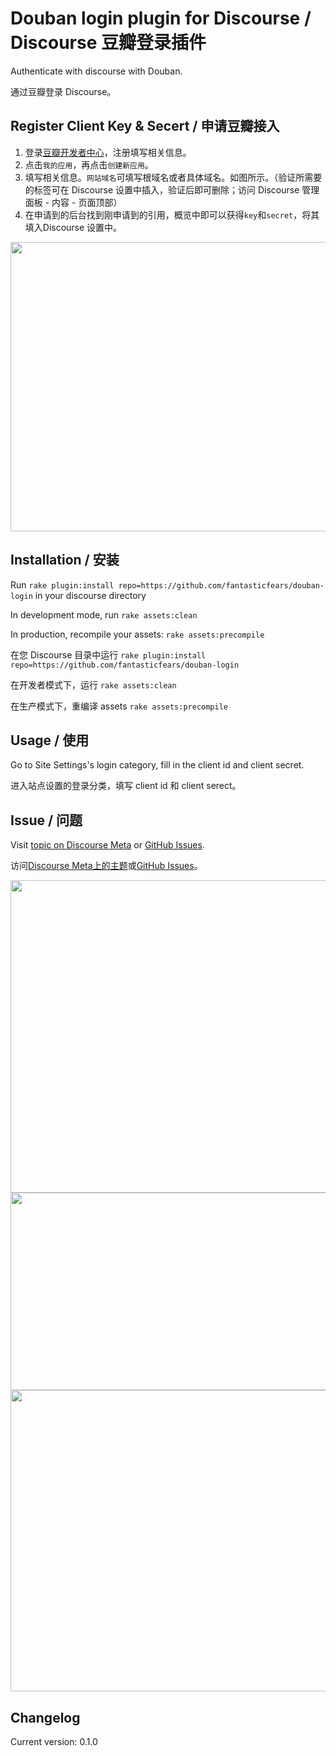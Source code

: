 # Douban login plugin for Discourse / Discourse 豆瓣登录插件

Authenticate with discourse with Douban.

通过豆瓣登录 Discourse。

## Register Client Key & Secert / 申请豆瓣接入

1. 登录[豆瓣开发者中心](http://developers.douban.com/)，注册填写相关信息。
2. 点击`我的应用`，再点击`创建新应用`。
3. 填写相关信息。`网站域名`可填写根域名或者具体域名。如图所示。（验证所需要的标签可在 Discourse 设置中插入，验证后即可删除；访问 Discourse 管理面板 - 内容 - 页面顶部）
4. 在申请到的后台找到刚申请到的引用，概览中即可以获得`key`和`secret`，将其填入Discourse 设置中。

<img src="https://meta.discourse.org/uploads/default/34525/3041f41ffcde20de.png" width="690" height="463">

## Installation / 安装

Run `rake plugin:install repo=https://github.com/fantasticfears/douban-login` in your discourse directory

In development mode, run `rake assets:clean`

In production, recompile your assets: `rake assets:precompile`

在您 Discourse 目录中运行 `rake plugin:install repo=https://github.com/fantasticfears/douban-login`

在开发者模式下，运行 `rake assets:clean`

在生产模式下，重编译 assets `rake assets:precompile`

## Usage / 使用

Go to Site Settings's login category, fill in the client id and client secret.

进入站点设置的登录分类，填写 client id 和 client serect。

## Issue / 问题

Visit [topic on Discourse Meta](https://meta.discourse.org/t/douban-login-plugin/19736) or [GitHub Issues](https://github.com/fantasticfears/douban-login/issues).

访问[Discourse Meta上的主题](https://meta.discourse.org/t/douban-login-plugin/19736)或[GitHub Issues](https://github.com/fantasticfears/douban-login/issues)。

<img src="https://meta.discourse.org/uploads/default/34526/05ece4662bfe0350.png" width="632" height="500">

<img src="https://meta.discourse.org/uploads/default/34527/fb76e5c6a0e65f66.png" width="690" height="316">

<img src="https://meta.discourse.org/uploads/default/34529/2b2e8e58609dc18f.png" width="690" height="482">

## Changelog

Current version: 0.1.0
